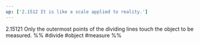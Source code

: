 ```yaml
---
up: ['2.1512 It is like a scale applied to reality.']
---
```

2.15121 Only the outermost points of the dividing lines touch the object to be measured.
%%
#divide #object #measure %%